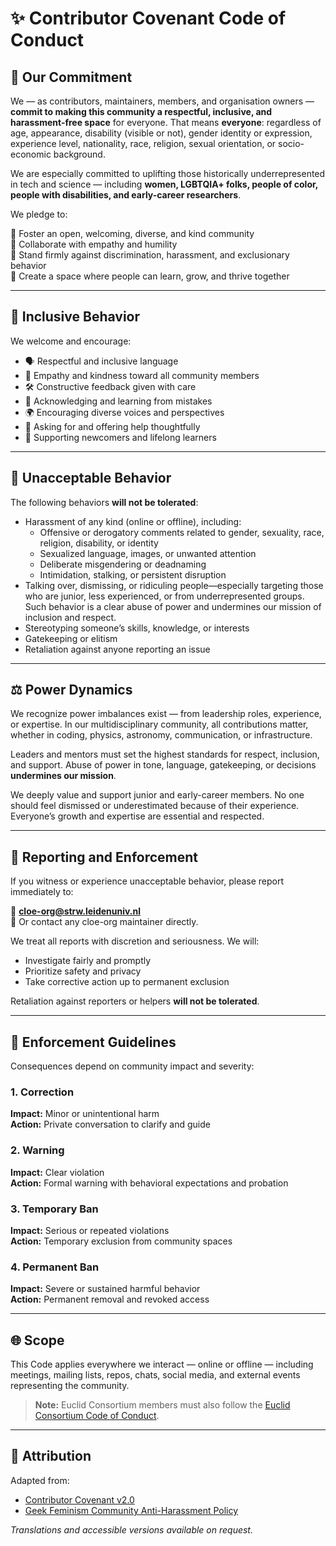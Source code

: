 # ✨ Contributor Covenant Code of Conduct

## 💪 Our Commitment

We — as contributors, maintainers, members, and organisation owners — **commit to making this community a respectful, inclusive, and harassment-free space** for everyone. That means **everyone**: regardless of age, appearance, disability (visible or not), gender identity or expression, experience level, nationality, race, religion, sexual orientation, or socio-economic background.

We are especially committed to uplifting those historically underrepresented in tech and science — including **women, LGBTQIA+ folks, people of color, people with disabilities, and early-career researchers**.

We pledge to:

🌈 Foster an open, welcoming, diverse, and kind community  
🤝 Collaborate with empathy and humility  
🚫 Stand firmly against discrimination, harassment, and exclusionary behavior  
🌱 Create a space where people can learn, grow, and thrive together  

---

## 🤝 Inclusive Behavior

We welcome and encourage:

- 🗣️ Respectful and inclusive language  
- 💖 Empathy and kindness toward all community members  
- 🛠️ Constructive feedback given with care  
- 🧠 Acknowledging and learning from mistakes  
- 🌍 Encouraging diverse voices and perspectives  
- 🙋 Asking for and offering help thoughtfully  
- 🚀 Supporting newcomers and lifelong learners  

---

## 🚫 Unacceptable Behavior

The following behaviors **will not be tolerated**:

- Harassment of any kind (online or offline), including:  
  - Offensive or derogatory comments related to gender, sexuality, race, religion, disability, or identity  
  - Sexualized language, images, or unwanted attention  
  - Deliberate misgendering or deadnaming  
  - Intimidation, stalking, or persistent disruption  
- Talking over, dismissing, or ridiculing people—especially targeting those who are junior, less experienced, or from underrepresented groups. Such behavior is a clear abuse of power and undermines our mission of inclusion and respect.  
- Stereotyping someone’s skills, knowledge, or interests  
- Gatekeeping or elitism  
- Retaliation against anyone reporting an issue  

---

## ⚖️ Power Dynamics

We recognize power imbalances exist — from leadership roles, experience, or expertise. In our multidisciplinary community, all contributions matter, whether in coding, physics, astronomy, communication, or infrastructure.

Leaders and mentors must set the highest standards for respect, inclusion, and support. Abuse of power in tone, language, gatekeeping, or decisions **undermines our mission**.

We deeply value and support junior and early-career members. No one should feel dismissed or underestimated because of their experience. Everyone’s growth and expertise are essential and respected.  

---

## 📢 Reporting and Enforcement

If you witness or experience unacceptable behavior, please report immediately to:

📧 **cloe-org@strw.leidenuniv.nl**  
📧 Or contact any cloe-org maintainer directly.

We treat all reports with discretion and seriousness. We will:

- Investigate fairly and promptly  
- Prioritize safety and privacy  
- Take corrective action up to permanent exclusion  

Retaliation against reporters or helpers **will not be tolerated**.  

---

## 🚦 Enforcement Guidelines

Consequences depend on community impact and severity:

### 1. Correction  
**Impact:** Minor or unintentional harm  
**Action:** Private conversation to clarify and guide  

### 2. Warning  
**Impact:** Clear violation  
**Action:** Formal warning with behavioral expectations and probation  

### 3. Temporary Ban  
**Impact:** Serious or repeated violations  
**Action:** Temporary exclusion from community spaces  

### 4. Permanent Ban  
**Impact:** Severe or sustained harmful behavior  
**Action:** Permanent removal and revoked access  

---

## 🌐 Scope

This Code applies everywhere we interact — online or offline — including meetings, mailing lists, repos, chats, social media, and external events representing the community.

> **Note:** Euclid Consortium members must also follow the [Euclid Consortium Code of Conduct](https://euclid.roe.ac.uk/dmsf/files/13901/view).

---

## 📜 Attribution

Adapted from:

- [Contributor Covenant v2.0](https://www.contributor-covenant.org/version/2/0/code_of_conduct.html)  
- [Geek Feminism Community Anti-Harassment Policy](https://geekfeminism.fandom.com/wiki/Community_anti-harassment/Policy)  

*Translations and accessible versions available on request.*

